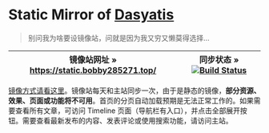 # Static Mirror of [Dasyatis](https://www.bobby285271.top/)

> 别问我为啥要设镜像站，问就是因为我又穷又懒莫得选择...

| 镜像站网址 » https://static.bobby285271.top/ | 同步状态 » [![Build Status](https://www.travis-ci.org/bobby285271/travis-cron.svg?branch=master)](https://www.travis-ci.org/bobby285271/travis-cron) |
|:--:|:--:|

[镜像方式请看这里](https://github.com/bobby285271/travis-cron/blob/master/.travis.yml)。镜像站每天和主站同步一次，由于是静态的镜像，**部分资源、效果、页面或功能将不可用**。首页的分页自动加载预期是无法正常工作的。如果需要查看所有文章，可访问 Timeline 页面（导航栏有入口），并点击全部展开按钮。需要查看最新发布的内容、发表评论或使用搜索功能，请访问主站。
